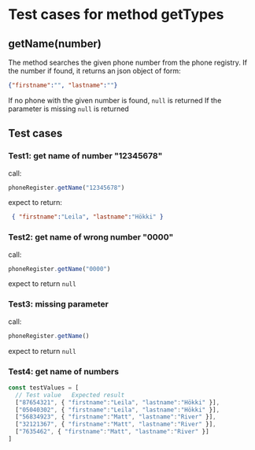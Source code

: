 # Test cases for method getTypes

## **getName(number)**

The method searches the given phone number from the phone registry. If the number if found, it returns an json object of form:

```json
{"firstname":"", "lastname":""}
```
If no phone with the given number is found, `null` is returned
If the parameter is missing `null` is returned

## Test cases 

### Test1: get name of number "12345678"

call: 
```js
phoneRegister.getName("12345678")
````

expect to return: 
```json
 { "firstname":"Leila", "lastname":"Hökki" }
```

### Test2: get name of wrong number "0000"

call: 
```js
phoneRegister.getName("0000")
````

expect to return `null`

### Test3: missing parameter

call: 
```js
phoneRegister.getName()
````

expect to return `null`

### Test4: get name of numbers

```js
const testValues = [
  // Test value   Expected result
  ["87654321", { "firstname":"Leila", "lastname":"Hökki" }],
  ["05040302", { "firstname":"Leila", "lastname":"Hökki" }],
  ["56834923", { "firstname":"Matt", "lastname":"River" }],
  ["32121367", { "firstname":"Matt", "lastname":"River" }],
  ["7635462", { "firstname":"Matt", "lastname":"River" }]
]
```
